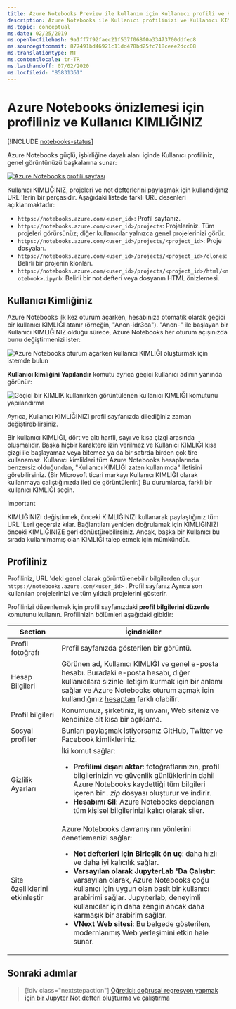 ```yaml
---
title: Azure Notebooks Preview ile kullanım için Kullanıcı profili ve KIMLIĞI
description: Azure Notebooks ile Kullanıcı profilinizi ve Kullanıcı KIMLIĞINIZI oluşturma ve yönetme, paylaşılan not defterlerinin URL 'sinin bir parçası haline geliyor.
ms.topic: conceptual
ms.date: 02/25/2019
ms.openlocfilehash: 9a1ff7f92faec21f537f068f0a33473700ddfed8
ms.sourcegitcommit: 877491bd46921c11dd478bd25fc718ceee2dcc08
ms.translationtype: MT
ms.contentlocale: tr-TR
ms.lasthandoff: 07/02/2020
ms.locfileid: "85831361"
---
```

# <a name="your-profile-and-user-id-for-azure-notebooks-preview"></a>Azure Notebooks önizlemesi için profiliniz ve Kullanıcı KIMLIĞINIZ

[!INCLUDE [notebooks-status](../../includes/notebooks-status.md)]

Azure Notebooks güçlü, işbirliğine dayalı alanı içinde Kullanıcı profiliniz, genel görüntünüzü başkalarına sunar:

[![Azure Notebooks profili sayfası](media/accounts/profile-page.png)](media/accounts/profile-page.png#lightbox)

Kullanıcı KIMLIĞINIZ, projeleri ve not defterlerini paylaşmak için kullandığınız URL 'lerin bir parçasıdır. Aşağıdaki listede farklı URL desenleri açıklanmaktadır:

- `https://notebooks.azure.com/<user_id>`: Profil sayfanız.
- `https://notebooks.azure.com/<user_id>/projects`: Projeleriniz. Tüm projeleri görürsünüz; diğer kullanıcılar yalnızca genel projelerinizi görür.
- `https://notebooks.azure.com/<user_id>/projects/<project_id>`: Proje dosyaları.
- `https://notebooks.azure.com/<user_id>/projects/<project_id>/clones`: Belirli bir projenin klonları.
- `https://notebooks.azure.com/<user_id>/projects/<project_id>/html/<notebook>.ipynb`: Belirli bir not defteri veya dosyanın HTML önizlemesi.

## <a name="your-user-id"></a>Kullanıcı Kimliğiniz

Azure Notebooks ilk kez oturum açarken, hesabınıza otomatik olarak geçici bir kullanıcı KIMLIĞI atanır (örneğin, "Anon-idr3ca"). "Anon-" ile başlayan bir Kullanıcı KIMLIĞINIZ olduğu sürece, Azure Notebooks her oturum açışınızda bunu değiştirmenizi ister:

![Azure Notebooks oturum açarken kullanıcı KIMLIĞI oluşturmak için istemde bulun](media/accounts/create-user-id.png)

**Kullanıcı kimliğini Yapılandır** komutu ayrıca geçici kullanıcı adının yanında görünür:

![Geçici bir KIMLIK kullanırken görüntülenen kullanıcı KIMLIĞI komutunu yapılandırma](media/accounts/configure-user-id-command.png)

Ayrıca, Kullanıcı KIMLIĞINIZI profil sayfanızda dilediğiniz zaman değiştirebilirsiniz.

Bir kullanıcı KIMLIĞI, dört ve altı harfli, sayı ve kısa çizgi arasında oluşmalıdır. Başka hiçbir karaktere izin verilmez ve Kullanıcı KIMLIĞI kısa çizgi ile başlayamaz veya bitemez ya da bir satırda birden çok tire kullanamaz. Kullanıcı kimlikleri tüm Azure Notebooks hesaplarında benzersiz olduğundan, "Kullanıcı KIMLIĞI zaten kullanımda" iletisini görebilirsiniz. (Bir Microsoft ticari markayı Kullanıcı KIMLIĞI olarak kullanmaya çalıştığınızda ileti de görüntülenir.) Bu durumlarda, farklı bir kullanıcı KIMLIĞI seçin.

> [!Important]
> KIMLIĞINIZI değiştirmek, önceki KIMLIĞINIZI kullanarak paylaştığınız tüm URL 'Leri geçersiz kılar. Bağlantıları yeniden doğrulamak için KIMLIĞINIZI önceki KIMLIĞINIZE geri dönüştürebilirsiniz. Ancak, başka bir Kullanıcı bu sırada kullanılmamış olan KIMLIĞI talep etmek için mümkündür.

## <a name="your-profile"></a>Profiliniz

Profiliniz, URL 'deki genel olarak görüntülenebilir bilgilerden oluşur `https://notebooks.azure.com/<user_id>` . Profil sayfanız Ayrıca son kullanılan projelerinizi ve tüm yıldızlı projelerini gösterir.

Profilinizi düzenlemek için profil sayfanızdaki **profil bilgilerini düzenle** komutunu kullanın. Profilinizin bölümleri aşağıdaki gibidir:

| Section | İçindekiler |
| --- | --- |
| Profil fotoğrafı | Profil sayfanızda gösterilen bir görüntü. |
| Hesap Bilgileri | Görünen ad, Kullanıcı KIMLIĞI ve genel e-posta hesabı. Buradaki e-posta hesabı, diğer kullanıcılara sizinle iletişim kurmak için bir anlamı sağlar ve Azure Notebooks oturum açmak için kullandığınız [hesaptan](azure-notebooks-user-account.md) farklı olabilir. |
| Profil bilgileri | Konumunuz, şirketiniz, iş unvanı, Web siteniz ve kendinize ait kısa bir açıklama. |
| Sosyal profiller | Bunları paylaşmak istiyorsanız GItHub, Twitter ve Facebook kimlikleriniz. |
| Gizlilik Ayarları | İki komut sağlar:<ul><li>**Profilimi dışarı aktar**: fotoğraflarınızın, profil bilgilerinizin ve güvenlik günlüklerinin dahil Azure Notebooks kaydettiği tüm bilgileri içeren bir *. zip* dosyası oluşturur ve indirir.</li><li>**Hesabımı Sil**: Azure Notebooks depolanan tüm kişisel bilgilerinizi kalıcı olarak siler.</li></ul> |
| Site özelliklerini etkinleştir | Azure Notebooks davranışının yönlerini denetlemenizi sağlar:<ul><li>**Not defterleri Için Birleşik ön uç**: daha hızlı ve daha iyi kalıcılık sağlar.</li><li>**Varsayılan olarak JupyterLab 'Da Çalıştır**: varsayılan olarak, Azure Notebooks çoğu kullanıcı için uygun olan basit bir kullanıcı arabirimi sağlar. Jupyıterlab, deneyimli kullanıcılar için daha zengin ancak daha karmaşık bir arabirim sağlar.</li><li>**VNext Web sitesi**: Bu belgede gösterilen, modernlanmış Web yerleşimini etkin hale sunar.</li></ul> |

## <a name="next-steps"></a>Sonraki adımlar  

> [!div class="nextstepaction"]
> [Öğretici: doğrusal regresyon yapmak için bir Jupyter Not defteri oluşturma ve çalıştırma](tutorial-create-run-jupyter-notebook.md)
